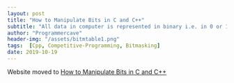 ```yaml
---
layout: post
title: "How to Manipulate Bits in C and C++"
subtitle: "All data in computer is represented in binary i.e. in 0 or 1. Computers or machines do not understand our languages, they understand bits. Generally programmer do not care about operations at the bit level. But sometimes a programmer has to dive in a deeper level and work on bits."
author: "Programmercave"
header-img: "/assets/bitmtable1.png"
tags:  [Cpp, Competitive-Programming, Bitmasking]
date: 2019-10-19
---
```


Website moved to [How to Manipulate Bits in C and C++](https://programmercave.com/blog/2019/10/19/Bit-Manipulation-in-C-and-C++)